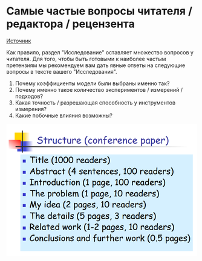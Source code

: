 # Самые частые вопросы читателя / редактора / рецензента

[Источник](https://stepik.org/course/10524/)

﻿Как правило, раздел "Исследование" оставляет множество вопросов у читателя. Для того, чтобы быть готовыми к наиболее частым претензиям мы рекомендуем вам дать явные ответы на следующие вопросы в тексте вашего "Исследования".

1. Почему коэффициенты модели были выбраны именно так?
2. Почему именно такое количество экспериментов / измерений / подходов?
3. Какая точность / разрешающая способность у инструментов измерения?
4. Какие побочные влияния возможны?

![](../../../.gitbook/assets/image%20%28320%29.png)

